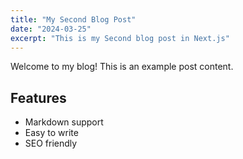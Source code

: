 ```yaml
---
title: "My Second Blog Post"
date: "2024-03-25"
excerpt: "This is my Second blog post in Next.js"
---
```



Welcome to my blog! This is an example post content.

## Features

- Markdown support
- Easy to write
- SEO friendly
